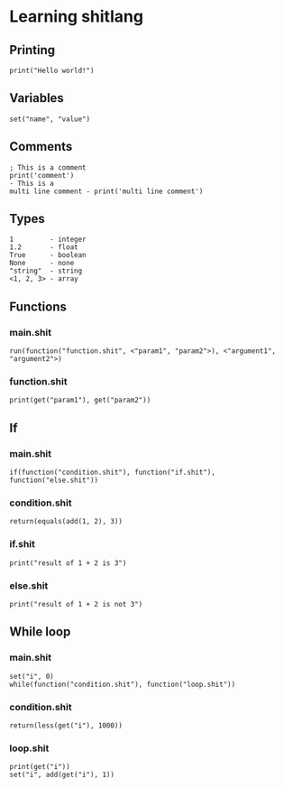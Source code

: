 # Learning shitlang
## Printing
```
print("Hello world!")
```

## Variables
```
set("name", "value")
```

## Comments
```
; This is a comment
print('comment')
- This is a
multi line comment - print('multi line comment')
```

## Types
```
1         - integer
1.2       - float
True      - boolean
None      - none
"string"  - string
<1, 2, 3> - array
```

## Functions
### main.shit
```
run(function("function.shit", <"param1", "param2">), <"argument1", "argument2">)
```

### function.shit
```
print(get("param1"), get("param2"))
```

## If
### main.shit
```
if(function("condition.shit"), function("if.shit"), function("else.shit"))
```

### condition.shit
```
return(equals(add(1, 2), 3))
```

### if.shit
```
print("result of 1 + 2 is 3")
```

### else.shit
```
print("result of 1 + 2 is not 3")
```

## While loop
### main.shit
```
set("i", 0)
while(function("condition.shit"), function("loop.shit"))
```

### condition.shit
```
return(less(get("i"), 1000))
```

### loop.shit
```
print(get("i"))
set("i", add(get("i"), 1))
```